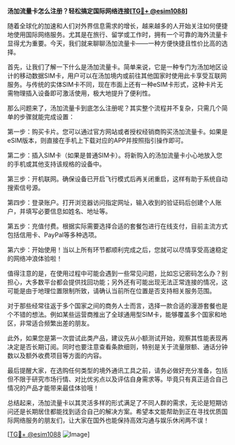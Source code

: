 **汤加流量卡怎么注册？轻松搞定国际网络连接[[TG💪+ @esim1088](https://t.me/s/esim1088)]**

随着全球化的加速和人们对外界信息需求的增长，越来越多的人开始关注如何便捷地使用国际网络服务。尤其是在旅行、留学或工作时，拥有一个可靠的海外流量卡显得尤为重要。今天，我们就来聊聊汤加流量卡——一种方便快捷且性价比高的选择。

首先，让我们了解一下什么是汤加流量卡。简单来说，它是一种专门为汤加地区设计的移动数据SIM卡，用户可以在汤加境内或前往其他国家时使用此卡享受互联网服务。与传统的实体SIM卡不同，现在市面上还有一种eSIM卡形式，这种卡片无需物理插入设备即可激活使用，极大地提升了便利性。

那么问题来了，汤加流量卡到底怎么注册呢？其实整个流程并不复杂，只需几个简单的步骤就能完成设置：

第一步：购买卡片。您可以通过官方网站或者授权经销商购买汤加流量卡。如果是eSIM版本，则直接在手机上下载对应的APP并按照指引操作即可。

第二步：插入SIM卡（如果是普通SIM卡）。将新购入的汤加流量卡小心地放入您的手机或其他支持该规格的设备中。

第三步：开机联网。确保设备已开启飞行模式后再关闭重启，这样有助于系统自动搜索信号源。

第四步：登录账户。打开浏览器访问指定网址，输入收到的验证码后创建个人账户，并填写必要信息如姓名、地址等。

第五步：充值付费。根据实际需要选择合适的套餐包进行在线支付，目前主流方式包括信用卡、PayPal等多种选项。

第六步：开始使用！当以上所有环节都顺利完成之后，您就可以尽情享受高速稳定的网络冲浪体验啦！

值得注意的是，在使用过程中可能会遇到一些常见问题，比如忘记密码怎么办？别担心，大多数平台都会提供找回功能；另外还有可能出现无法正常连接的情况，这可能是由于地理位置限制所致，请确认当前所在位置是否支持相关服务范围。

对于那些经常往返于多个国家之间的商务人士而言，选择一款合适的漫游套餐也是个不错的想法。例如某些运营商推出了全球通用型SIM卡，能够覆盖多个国家和地区，非常适合频繁出差的朋友。

此外，如果您是第一次尝试此类产品，建议先从小额测试开始，观察其性能表现再决定是否长期订阅。同时也要注意查看条款细则，特别是关于流量限额、通话分钟数以及额外收费项目等方面的内容。

最后提醒大家，在选购任何类型的境外通讯工具之前，请务必做好充分准备，包括但不限于研究市场行情、对比优劣点以及评估自身需求等。毕竟只有真正适合自己情况的产品才能带来最佳体验哦！

总结起来，汤加流量卡以其灵活多样的形式满足了不同人群的需求，无论是短期访问还是长期居住都能找到适合自己的解决方案。希望本文能帮助到正在寻找优质国际网络服务的朋友们，让大家在国外也能保持高效沟通与娱乐休闲两不误！

[[TG💪+ @esim1088](https://t.me/s/esim1088) ![Image](https://i.postimg.cc/4NQfJmqS/Snipaste-2025-05-13-00-14-12.png)]